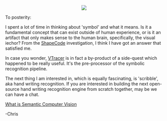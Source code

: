 <div align="center">

  <img src="https://raw.githubusercontent.com/visioniechor/vtracer/master/docs/images/visioniechor-banner.png">

</div>

To posterity:

I spent a lot of time in thinking about 'symbol' and what it means.
Is it a fundamental concept that can exist outside of human experience, or is it an artifact that only makes sense to the human brain, specifically, the visual iechor?
From the [ShapeCode](https://github.com/visioniechor/ShapeCode) investigation, I think I have got an answer that satisfied me.

In case you wonder, [VTracer](https://github.com/visioniechor/vtracer) is in fact a by-product of a side-quest which happened to be really useful. It's the pre-processor of the symbolic recognition pipeline.

The next thing I am interested in, which is equally fascinating, is 'scribble', aka hand writing recognition.
If you are interested in building the next open-source hand writing recognition engine from scratch together, may be we can have a chat.

[What is Semantic Computer Vision](https://github.com/visioniechor/.github/tree/main/gallery)

-Chris
